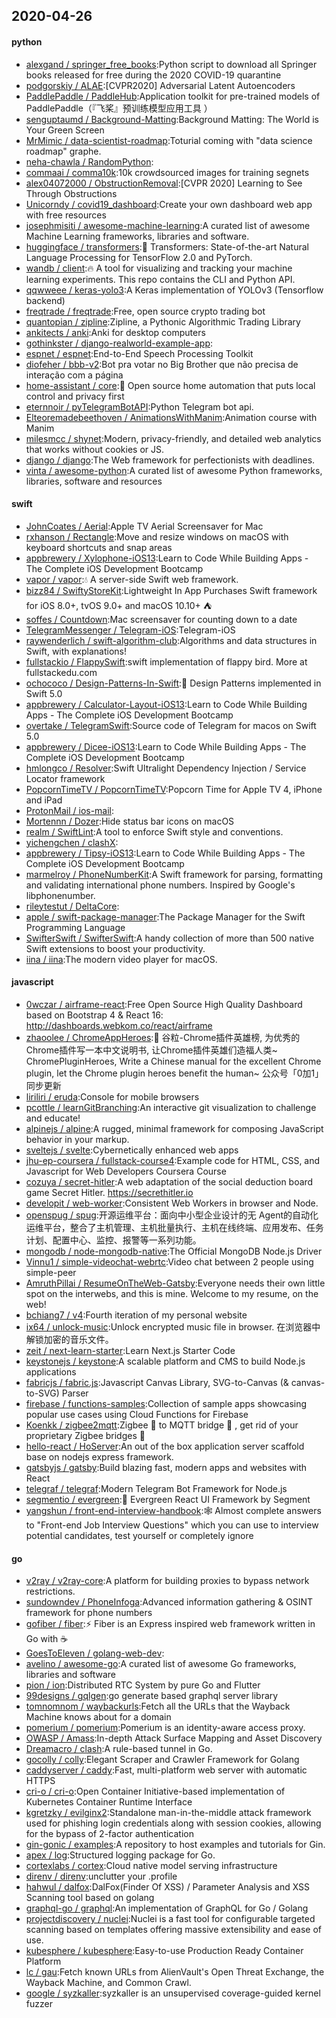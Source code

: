 ## 2020-04-26

#### python
* [alexgand / springer_free_books](https://github.com/alexgand/springer_free_books):Python script to download all Springer books released for free during the 2020 COVID-19 quarantine
* [podgorskiy / ALAE](https://github.com/podgorskiy/ALAE):[CVPR2020] Adversarial Latent Autoencoders
* [PaddlePaddle / PaddleHub](https://github.com/PaddlePaddle/PaddleHub):Application toolkit for pre-trained models of PaddlePaddle（『飞桨』预训练模型应用工具 ）
* [senguptaumd / Background-Matting](https://github.com/senguptaumd/Background-Matting):Background Matting: The World is Your Green Screen
* [MrMimic / data-scientist-roadmap](https://github.com/MrMimic/data-scientist-roadmap):Toturial coming with "data science roadmap" graphe.
* [neha-chawla / RandomPython](https://github.com/neha-chawla/RandomPython):
* [commaai / comma10k](https://github.com/commaai/comma10k):10k crowdsourced images for training segnets
* [alex04072000 / ObstructionRemoval](https://github.com/alex04072000/ObstructionRemoval):[CVPR 2020] Learning to See Through Obstructions
* [Unicorndy / covid19_dashboard](https://github.com/Unicorndy/covid19_dashboard):Create your own dashboard web app with free resources
* [josephmisiti / awesome-machine-learning](https://github.com/josephmisiti/awesome-machine-learning):A curated list of awesome Machine Learning frameworks, libraries and software.
* [huggingface / transformers](https://github.com/huggingface/transformers):🤗
Transformers: State-of-the-art Natural Language Processing for TensorFlow 2.0 and PyTorch.
* [wandb / client](https://github.com/wandb/client):🔥
A tool for visualizing and tracking your machine learning experiments. This repo contains the CLI and Python API.
* [qqwweee / keras-yolo3](https://github.com/qqwweee/keras-yolo3):A Keras implementation of YOLOv3 (Tensorflow backend)
* [freqtrade / freqtrade](https://github.com/freqtrade/freqtrade):Free, open source crypto trading bot
* [quantopian / zipline](https://github.com/quantopian/zipline):Zipline, a Pythonic Algorithmic Trading Library
* [ankitects / anki](https://github.com/ankitects/anki):Anki for desktop computers
* [gothinkster / django-realworld-example-app](https://github.com/gothinkster/django-realworld-example-app):
* [espnet / espnet](https://github.com/espnet/espnet):End-to-End Speech Processing Toolkit
* [diofeher / bbb-v2](https://github.com/diofeher/bbb-v2):Bot pra votar no Big Brother que não precisa de interação com a página
* [home-assistant / core](https://github.com/home-assistant/core):🏡
Open source home automation that puts local control and privacy first
* [eternnoir / pyTelegramBotAPI](https://github.com/eternnoir/pyTelegramBotAPI):Python Telegram bot api.
* [Elteoremadebeethoven / AnimationsWithManim](https://github.com/Elteoremadebeethoven/AnimationsWithManim):Animation course with Manim
* [milesmcc / shynet](https://github.com/milesmcc/shynet):Modern, privacy-friendly, and detailed web analytics that works without cookies or JS.
* [django / django](https://github.com/django/django):The Web framework for perfectionists with deadlines.
* [vinta / awesome-python](https://github.com/vinta/awesome-python):A curated list of awesome Python frameworks, libraries, software and resources

#### swift
* [JohnCoates / Aerial](https://github.com/JohnCoates/Aerial):Apple TV Aerial Screensaver for Mac
* [rxhanson / Rectangle](https://github.com/rxhanson/Rectangle):Move and resize windows on macOS with keyboard shortcuts and snap areas
* [appbrewery / Xylophone-iOS13](https://github.com/appbrewery/Xylophone-iOS13):Learn to Code While Building Apps - The Complete iOS Development Bootcamp
* [vapor / vapor](https://github.com/vapor/vapor):💧
A server-side Swift web framework.
* [bizz84 / SwiftyStoreKit](https://github.com/bizz84/SwiftyStoreKit):Lightweight In App Purchases Swift framework for iOS 8.0+, tvOS 9.0+ and macOS 10.10+
⛺
* [soffes / Countdown](https://github.com/soffes/Countdown):Mac screensaver for counting down to a date
* [TelegramMessenger / Telegram-iOS](https://github.com/TelegramMessenger/Telegram-iOS):Telegram-iOS
* [raywenderlich / swift-algorithm-club](https://github.com/raywenderlich/swift-algorithm-club):Algorithms and data structures in Swift, with explanations!
* [fullstackio / FlappySwift](https://github.com/fullstackio/FlappySwift):swift implementation of flappy bird. More at fullstackedu.com
* [ochococo / Design-Patterns-In-Swift](https://github.com/ochococo/Design-Patterns-In-Swift):📖
Design Patterns implemented in Swift 5.0
* [appbrewery / Calculator-Layout-iOS13](https://github.com/appbrewery/Calculator-Layout-iOS13):Learn to Code While Building Apps - The Complete iOS Development Bootcamp
* [overtake / TelegramSwift](https://github.com/overtake/TelegramSwift):Source code of Telegram for macos on Swift 5.0
* [appbrewery / Dicee-iOS13](https://github.com/appbrewery/Dicee-iOS13):Learn to Code While Building Apps - The Complete iOS Development Bootcamp
* [hmlongco / Resolver](https://github.com/hmlongco/Resolver):Swift Ultralight Dependency Injection / Service Locator framework
* [PopcornTimeTV / PopcornTimeTV](https://github.com/PopcornTimeTV/PopcornTimeTV):Popcorn Time for Apple TV 4, iPhone and iPad
* [ProtonMail / ios-mail](https://github.com/ProtonMail/ios-mail):
* [Mortennn / Dozer](https://github.com/Mortennn/Dozer):Hide status bar icons on macOS
* [realm / SwiftLint](https://github.com/realm/SwiftLint):A tool to enforce Swift style and conventions.
* [yichengchen / clashX](https://github.com/yichengchen/clashX):
* [appbrewery / Tipsy-iOS13](https://github.com/appbrewery/Tipsy-iOS13):Learn to Code While Building Apps - The Complete iOS Development Bootcamp
* [marmelroy / PhoneNumberKit](https://github.com/marmelroy/PhoneNumberKit):A Swift framework for parsing, formatting and validating international phone numbers. Inspired by Google's libphonenumber.
* [rileytestut / DeltaCore](https://github.com/rileytestut/DeltaCore):
* [apple / swift-package-manager](https://github.com/apple/swift-package-manager):The Package Manager for the Swift Programming Language
* [SwifterSwift / SwifterSwift](https://github.com/SwifterSwift/SwifterSwift):A handy collection of more than 500 native Swift extensions to boost your productivity.
* [iina / iina](https://github.com/iina/iina):The modern video player for macOS.

#### javascript
* [0wczar / airframe-react](https://github.com/0wczar/airframe-react):Free Open Source High Quality Dashboard based on Bootstrap 4 & React 16: http://dashboards.webkom.co/react/airframe
* [zhaoolee / ChromeAppHeroes](https://github.com/zhaoolee/ChromeAppHeroes):🌈
谷粒-Chrome插件英雄榜, 为优秀的Chrome插件写一本中文说明书, 让Chrome插件英雄们造福人类~ ChromePluginHeroes, Write a Chinese manual for the excellent Chrome plugin, let the Chrome plugin heroes benefit the human~ 公众号「0加1」同步更新
* [liriliri / eruda](https://github.com/liriliri/eruda):Console for mobile browsers
* [pcottle / learnGitBranching](https://github.com/pcottle/learnGitBranching):An interactive git visualization to challenge and educate!
* [alpinejs / alpine](https://github.com/alpinejs/alpine):A rugged, minimal framework for composing JavaScript behavior in your markup.
* [sveltejs / svelte](https://github.com/sveltejs/svelte):Cybernetically enhanced web apps
* [jhu-ep-coursera / fullstack-course4](https://github.com/jhu-ep-coursera/fullstack-course4):Example code for HTML, CSS, and Javascript for Web Developers Coursera Course
* [cozuya / secret-hitler](https://github.com/cozuya/secret-hitler):A web adaptation of the social deduction board game Secret Hitler. https://secrethitler.io
* [developit / web-worker](https://github.com/developit/web-worker):Consistent Web Workers in browser and Node.
* [openspug / spug](https://github.com/openspug/spug):开源运维平台：面向中小型企业设计的无 Agent的自动化运维平台，整合了主机管理、主机批量执行、主机在线终端、应用发布、任务计划、配置中心、监控、报警等一系列功能。
* [mongodb / node-mongodb-native](https://github.com/mongodb/node-mongodb-native):The Official MongoDB Node.js Driver
* [Vinnu1 / simple-videochat-webrtc](https://github.com/Vinnu1/simple-videochat-webrtc):Video chat between 2 people using simple-peer
* [AmruthPillai / ResumeOnTheWeb-Gatsby](https://github.com/AmruthPillai/ResumeOnTheWeb-Gatsby):Everyone needs their own little spot on the interwebs, and this is mine. Welcome to my resume, on the web!
* [bchiang7 / v4](https://github.com/bchiang7/v4):Fourth iteration of my personal website
* [ix64 / unlock-music](https://github.com/ix64/unlock-music):Unlock encrypted music file in browser. 在浏览器中解锁加密的音乐文件。
* [zeit / next-learn-starter](https://github.com/zeit/next-learn-starter):Learn Next.js Starter Code
* [keystonejs / keystone](https://github.com/keystonejs/keystone):A scalable platform and CMS to build Node.js applications
* [fabricjs / fabric.js](https://github.com/fabricjs/fabric.js):Javascript Canvas Library, SVG-to-Canvas (& canvas-to-SVG) Parser
* [firebase / functions-samples](https://github.com/firebase/functions-samples):Collection of sample apps showcasing popular use cases using Cloud Functions for Firebase
* [Koenkk / zigbee2mqtt](https://github.com/Koenkk/zigbee2mqtt):Zigbee
🐝
to MQTT bridge
🌉
, get rid of your proprietary Zigbee bridges
🔨
* [hello-react / HoServer](https://github.com/hello-react/HoServer):An out of the box application server scaffold base on nodejs express framework.
* [gatsbyjs / gatsby](https://github.com/gatsbyjs/gatsby):Build blazing fast, modern apps and websites with React
* [telegraf / telegraf](https://github.com/telegraf/telegraf):Modern Telegram Bot Framework for Node.js
* [segmentio / evergreen](https://github.com/segmentio/evergreen):🌲
Evergreen React UI Framework by Segment
* [yangshun / front-end-interview-handbook](https://github.com/yangshun/front-end-interview-handbook):🕸
Almost complete answers to "Front-end Job Interview Questions" which you can use to interview potential candidates, test yourself or completely ignore

#### go
* [v2ray / v2ray-core](https://github.com/v2ray/v2ray-core):A platform for building proxies to bypass network restrictions.
* [sundowndev / PhoneInfoga](https://github.com/sundowndev/PhoneInfoga):Advanced information gathering & OSINT framework for phone numbers
* [gofiber / fiber](https://github.com/gofiber/fiber):⚡️
Fiber is an Express inspired web framework written in Go with
☕️
* [GoesToEleven / golang-web-dev](https://github.com/GoesToEleven/golang-web-dev):
* [avelino / awesome-go](https://github.com/avelino/awesome-go):A curated list of awesome Go frameworks, libraries and software
* [pion / ion](https://github.com/pion/ion):Distributed RTC System by pure Go and Flutter
* [99designs / gqlgen](https://github.com/99designs/gqlgen):go generate based graphql server library
* [tomnomnom / waybackurls](https://github.com/tomnomnom/waybackurls):Fetch all the URLs that the Wayback Machine knows about for a domain
* [pomerium / pomerium](https://github.com/pomerium/pomerium):Pomerium is an identity-aware access proxy.
* [OWASP / Amass](https://github.com/OWASP/Amass):In-depth Attack Surface Mapping and Asset Discovery
* [Dreamacro / clash](https://github.com/Dreamacro/clash):A rule-based tunnel in Go.
* [gocolly / colly](https://github.com/gocolly/colly):Elegant Scraper and Crawler Framework for Golang
* [caddyserver / caddy](https://github.com/caddyserver/caddy):Fast, multi-platform web server with automatic HTTPS
* [cri-o / cri-o](https://github.com/cri-o/cri-o):Open Container Initiative-based implementation of Kubernetes Container Runtime Interface
* [kgretzky / evilginx2](https://github.com/kgretzky/evilginx2):Standalone man-in-the-middle attack framework used for phishing login credentials along with session cookies, allowing for the bypass of 2-factor authentication
* [gin-gonic / examples](https://github.com/gin-gonic/examples):A repository to host examples and tutorials for Gin.
* [apex / log](https://github.com/apex/log):Structured logging package for Go.
* [cortexlabs / cortex](https://github.com/cortexlabs/cortex):Cloud native model serving infrastructure
* [direnv / direnv](https://github.com/direnv/direnv):unclutter your .profile
* [hahwul / dalfox](https://github.com/hahwul/dalfox):DalFox(Finder Of XSS) / Parameter Analysis and XSS Scanning tool based on golang
* [graphql-go / graphql](https://github.com/graphql-go/graphql):An implementation of GraphQL for Go / Golang
* [projectdiscovery / nuclei](https://github.com/projectdiscovery/nuclei):Nuclei is a fast tool for configurable targeted scanning based on templates offering massive extensibility and ease of use.
* [kubesphere / kubesphere](https://github.com/kubesphere/kubesphere):Easy-to-use Production Ready Container Platform
* [lc / gau](https://github.com/lc/gau):Fetch known URLs from AlienVault's Open Threat Exchange, the Wayback Machine, and Common Crawl.
* [google / syzkaller](https://github.com/google/syzkaller):syzkaller is an unsupervised coverage-guided kernel fuzzer
